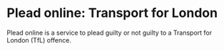 Plead online: Transport for London
==================================


Plead online is a service to plead guilty or not guilty to a Transport for London (TfL) offence.